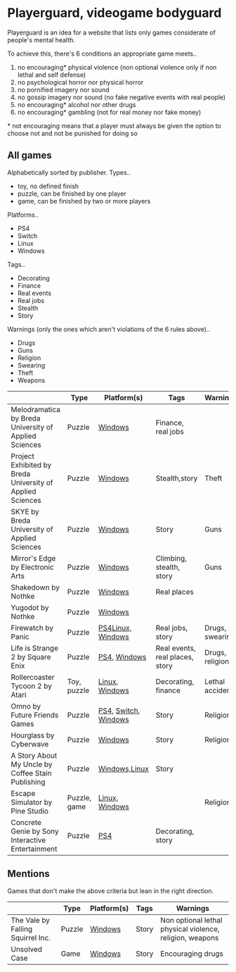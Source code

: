 # Playerguard, videogame bodyguard

Playerguard is an idea for a website that lists only games considerate of people's mental health.

To achieve this, there's 6 conditions an appropriate game meets..
1. no encouraging* physical violence (non optional violence only if non lethal and self defense)
2. no psychological horror nor physical horror
3. no pornified imagery nor sound
4. no gossip imagery nor sound (no fake negative events with real people)
5. no encouraging* alcohol nor other drugs
6. no encouraging* gambling (not for real money nor fake money)

\* not encouraging means that a player must always be given the option to choose not and not be punished for doing so

## All games

Alphabetically sorted by publisher.
Types..
* toy, no defined finish
* puzzle, can be finished by one player
* game, can be finished by two or more players

Platforms..
* PS4
* Switch
* Linux
* Windows

Tags..
* Decorating
* Finance
* Real events
* Real jobs
* Stealth
* Story

Warnings (only the ones which aren't violations of the 6 rules above)..
* Drugs
* Guns
* Religion
* Swearing
* Theft
* Weapons

||Type|Platform(s)|Tags|Warnings|
|-|-|-|-|-|
|Melodramatica by Breda University of Applied Sciences|Puzzle|[Windows][bredauniversityofappliedsciences-melodramatica]|Finance, real jobs||
|Project Exhibited by Breda University of Applied Sciences|Puzzle|[Windows][bredauniversityofappliedsciences-projectexhibited]|Stealth,story|Theft|
|SKYE by Breda University of Applied Sciences|Puzzle|[Windows][bredauniversityofappliedsciences-skye]|Story|Guns|
|Mirror's Edge by Electronic Arts|Puzzle|[Windows][electronicarts-mirrorsedge]|Climbing, stealth, story|Guns|
|Shakedown by Nothke|Puzzle|[Windows][nothke-shakedown]|Real places||
|Yugodot by Nothke|Puzzle|[Windows][nothke-yugodot]|||
|Firewatch by Panic|Puzzle|[PS4][panic-firewatch-ps4][Linux, Windows][panic-firewatch-linuxwindows]|Real jobs, story|Drugs, swearing|
|Life is Strange 2 by Square Enix|Puzzle|[PS4][squareenix-lifeisstrange2-ps4], [Windows][squareenix-lifeisstrange2-linuxwindows]|Real events, real places, story|Drugs, religion|
|Rollercoaster Tycoon 2 by Atari|Toy, puzzle|[Linux][atari-rollercoastertycoon2-linux], [Windows][atari-rollercoastertycoon2-windows]|Decorating, finance|Lethal accidents|
|Omno by Future Friends Games|Puzzle|[PS4][futurefriendsgames-omno-ps4], [Switch][futurefriendsgames-omno-switch], [Windows][futurefriendsgames-omno-windows]|Story|Religion|
|Hourglass by Cyberwave|Puzzle|[Windows][cyberwave-hourglass]|Story|Religion|
|A Story About My Uncle by Coffee Stain Publishing|Puzzle|[Windows,Linux][coffeestainpublishing-astoryaboutmyuncle]|Story||
|Escape Simulator by Pine Studio|Puzzle, game|[Linux, Windows][pinestudio-escapesimulator]||Religion|
|Concrete Genie by Sony Interactive Entertainment|Puzzle|[PS4][sonyinteractiveentertainment-concretegenie]|Decorating, story||

## Mentions

Games that don't make the above criteria but lean in the right direction.

||Type|Platform(s)|Tags|Warnings|
|-|-|-|-|-|
|The Vale by Falling Squirrel Inc.|Puzzle|[Windows][fallingsquirrelinc-thevale]|Story|Non optional lethal physical violence, religion, weapons|
|Unsolved Case|Game|[Windows][elevenpuzzles-unsolvedcase]|Story|Encouraging drugs|


[atari-rollercoastertycoon2-linux]: https://openrct2.org/
[atari-rollercoastertycoon2-windows]: https://store.steampowered.com/app/285330/RollerCoaster_Tycoon_2_Triple_Thrill_Pack/

[bredauniversityofappliedsciences-melodramatica]: https://store.steampowered.com/app/1497110/Melodramatica/
[bredauniversityofappliedsciences-projectexhibited]: https://store.steampowered.com/app/1181640/Project_Exhibited/
[bredauniversityofappliedsciences-skye]: https://store.steampowered.com/app/1214360/SKYE/

[coffeestainpublishing-astoryaboutmyuncle]: https://store.steampowered.com/app/278360/A_Story_About_My_Uncle/

[cyberwave-hourglass]: https://store.steampowered.com/app/1212410/Hourglass/

[electronicarts-mirrorsedge]: https://store.steampowered.com/app/17410/Mirrors_Edge/
[elevenpuzzles-unsolvedcase]: https://store.steampowered.com/app/2084050/Unsolved_Case/

[fallingsquirrelinc-thevale]: https://store.steampowered.com/app/989790/The_Vale_Shadow_of_the_Crown/
[futurefriendsgames-omno-windows]: https://store.steampowered.com/app/969760/Omno/
[futurefriendsgames-omno-ps4]: https://store.playstation.com/en-gb/product/EP7030-CUSA28035_00-5256064542488548/
[futurefriendsgames-omno-switch]: https://www.nintendo.com/store/products/omno-switch/

[nothke-shakedown]: https://nothke.itch.io/shakedown
[nothke-yugodot]: https://nothke.itch.io/yugodot

[panic-firewatch-ps4]: https://store.playstation.com/en-us/product/UP0146-CUSA04107_00-FIREWATCH0000000/
[panic-firewatch-linuxwindows]: https://store.steampowered.com/app/383870/Firewatch/

[pinestudio-escapesimulator]: https://store.steampowered.com/app/1435790/Escape_Simulator/

[sonyinteractiveentertainment-concretegenie]: https://www.playstation.com/en-us/games/concrete-genie/

[squareenix-lifeisstrange2-linuxwindows]: https://store.steampowered.com/app/532210/Life_is_Strange_2/
[squareenix-lifeisstrange2-ps4]: https://www.playstation.com/en-gb/games/life-is-strange-2/
